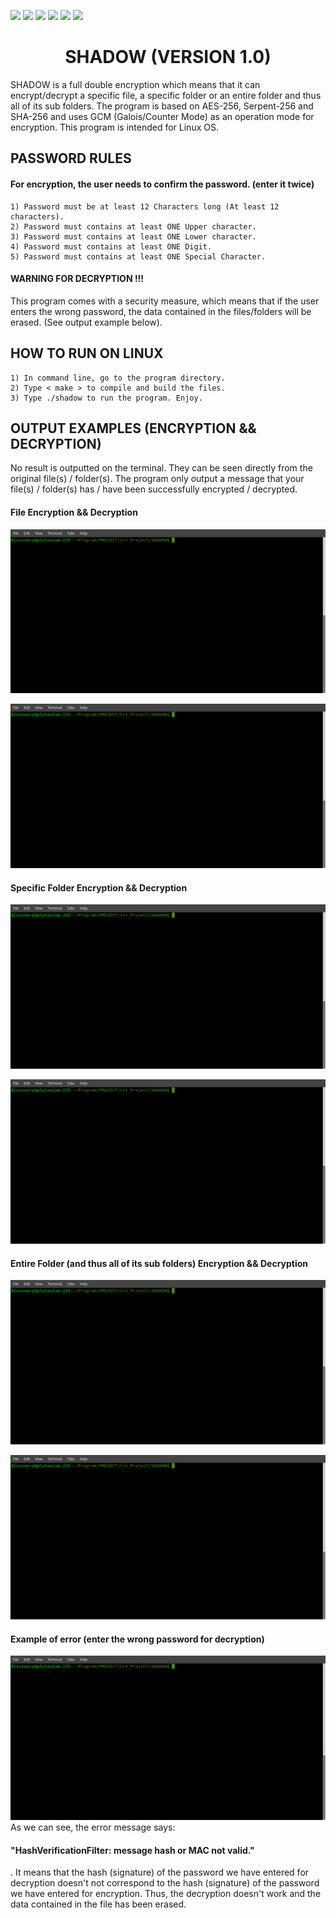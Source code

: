 ![](https://img.shields.io/badge/Code-C++-orange.svg?style=plastic&logo=c%2B%2B)
![](https://img.shields.io/badge/OS-Linux-orange.svg?style=plastic&logo=Linux)
![](https://img.shields.io/badge/Algorithm-AES-orange.svg?style=plastic&logo)
![](https://img.shields.io/badge/Algorithm-Serpent-orange.svg?style=plastic&logo)
![](https://img.shields.io/badge/Algorithm-SHA-orange.svg?style=plastic&logo)
![](https://img.shields.io/badge/Tools-SublimeText-orange.svg?style=plastic&logo)
<h1 align="center"> SHADOW (VERSION 1.0) </h1>
SHADOW is a full double encryption which means that it can encrypt/decrypt a specific file, a specific folder or an entire folder and thus all of its sub folders. The program is based on AES-256, Serpent-256 and SHA-256 and uses GCM (Galois/Counter Mode) as an operation mode for encryption. This program is intended for Linux OS.

<h2 align="left"> PASSWORD RULES </h2>
<h4 align="left"> For encryption, the user needs to confirm the password. (enter it twice)</h4>

	1) Password must be at least 12 Characters long (At least 12 characters).
	2) Password must contains at least ONE Upper character.
	3) Password must contains at least ONE Lower character.
	4) Password must contains at least ONE Digit.
	5) Password must contains at least ONE Special Character.

<h4 align="left"> WARNING FOR DECRYPTION !!! </h4>
This program comes with a security measure, which means that if the user enters the wrong password, the data contained in the files/folders will be erased. (See output example below).

<h2 align="left"> HOW TO RUN ON LINUX </h2>

	1) In command line, go to the program directory.
	2) Type < make > to compile and build the files.
	3) Type ./shadow to run the program. Enjoy.
	
<h2 align="left"> OUTPUT EXAMPLES (ENCRYPTION && DECRYPTION) </h2>
No result is outputted on the terminal. They can be seen directly from the original file(s) / folder(s). The program only output a message that your file(s) / folder(s) has / have been successfully encrypted / decrypted.

<h4 align="left"> File Encryption && Decryption </h4>

![Output](https://github.com/AndryRafam/Shadow/blob/main/Output/FileCrypt.gif)

![Output](https://github.com/AndryRafam/Shadow/blob/main/Output/FileDcrypt.gif)

<h4 align="left"> Specific Folder Encryption && Decryption </h4>

![Output](https://github.com/AndryRafam/Shadow/blob/main/Output/FolderCrypt.gif)

![Output](https://github.com/AndryRafam/Shadow/blob/main/Output/FolderDcrypt.gif)

<h4 align="left"> Entire Folder (and thus all of its sub folders) Encryption && Decryption </h4>

![Output](https://github.com/AndryRafam/Shadow/blob/main/Output/FolderAllCrypt.gif)

![Output](https://github.com/AndryRafam/Shadow/blob/main/Output/FolderAllDcrypt.gif)

<h4 align="left"> Example of error (enter the wrong password for decryption) </h4>

![Ouput](https://github.com/AndryRafam/Shadow/blob/main/Output/ErrorDcrypt.gif)
As we can see, the error message says: <h4>"HashVerificationFilter: message hash or MAC not valid."</h4>. It means that the hash (signature) of the password we have entered for decryption doesn't not correspond to the hash (signature) of the password we have entered for encryption. Thus, the decryption doesn't work and the data contained in the file has been erased.

